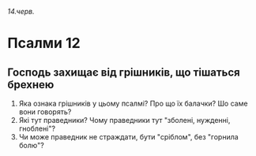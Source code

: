 
_14.черв._

# Псалми 12

## Господь захищає від грішників, що тішаться брехнею
1. Яка ознака грішників у цьому псалмі? Про що їх балачки? Шо саме вони говорять?
2. Які тут праведники? Чому праведники тут "зболені, нужденні, гноблені"?
3. Чи може праведник не страждати, бути "сріблом", без "горнила болю"?
